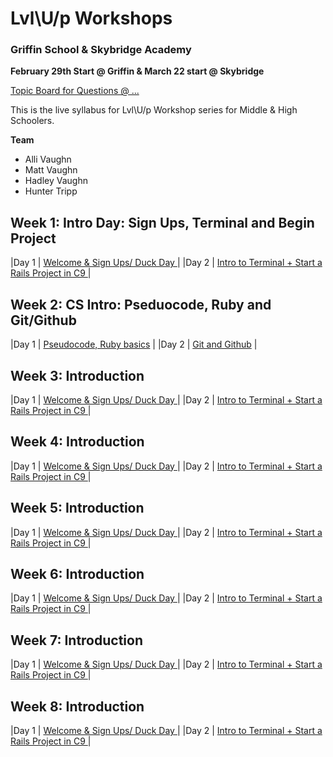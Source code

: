---
---

Lvl\U/p Workshops 
=================================

### Griffin School & Skybridge Academy 
**February 29th Start @ Griffin & March 22 start @ Skybridge**

[Topic Board for Questions @ ...]()

This is the live syllabus for Lvl\U/p Workshop series for Middle & High Schoolers. 

**Team**
* Alli Vaughn 
* Matt Vaughn
* Hadley Vaughn 
* Hunter Tripp


## Week 1: Intro Day:  Sign Ups, Terminal and Begin Project
|Day 1          | [Welcome & Sign Ups/ Duck Day ](week_1.1.md)                   |
|Day 2          | [Intro to Terminal + Start a Rails Project in C9 ](week_1.2.md)|

## Week 2: CS Intro: Pseduocode, Ruby and Git/Github
|Day 1          | [Pseudocode, Ruby basics](week_2.1.md)                   |
|Day 2          | [Git and Github](week_2.2.md)                            |

## Week 3: Introduction
|Day 1          | [Welcome & Sign Ups/ Duck Day ](week_3.1.md)                   |
|Day 2          | [Intro to Terminal + Start a Rails Project in C9 ](week_3.2.md)|

## Week 4: Introduction
|Day 1          | [Welcome & Sign Ups/ Duck Day ](week_4.1.md)                   |
|Day 2          | [Intro to Terminal + Start a Rails Project in C9 ](week_4.2.md)|

## Week 5: Introduction
|Day 1          | [Welcome & Sign Ups/ Duck Day ](week_5.1.md)                   |
|Day 2          | [Intro to Terminal + Start a Rails Project in C9 ](week_5.2.md)|

## Week 6: Introduction
|Day 1          | [Welcome & Sign Ups/ Duck Day ](week_6.1.md)                   |
|Day 2          | [Intro to Terminal + Start a Rails Project in C9 ](week_6.2.md)|

## Week 7: Introduction
|Day 1          | [Welcome & Sign Ups/ Duck Day ](week_7.1.md)                   |
|Day 2          | [Intro to Terminal + Start a Rails Project in C9 ](week_7.2.md)|

## Week 8: Introduction
|Day 1          | [Welcome & Sign Ups/ Duck Day ](week_8.1.md)                   |
|Day 2          | [Intro to Terminal + Start a Rails Project in C9 ](week_8.2.md)|


